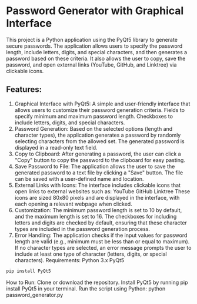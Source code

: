 # Password Generator with Graphical Interface
This project is a Python application using the PyQt5 library to generate secure passwords. The application allows users to specify the password length, include letters, digits, and special characters, and then generates a password based on these criteria. It also allows the user to copy, save the password, and open external links (YouTube, GitHub, and Linktree) via clickable icons.

## Features:
1. Graphical Interface with PyQt5:
A simple and user-friendly interface that allows users to customize their password generation criteria.
Fields to specify minimum and maximum password length.
Checkboxes to include letters, digits, and special characters.
2. Password Generation:
Based on the selected options (length and character types), the application generates a password by randomly selecting characters from the allowed set.
The generated password is displayed in a read-only text field.
3. Copy to Clipboard:
After generating a password, the user can click a "Copy" button to copy the password to the clipboard for easy pasting.
4. Save Password to File:
The application allows the user to save the generated password to a text file by clicking a "Save" button. The file can be saved with a user-defined name and location.
5. External Links with Icons:
The interface includes clickable icons that open links to external websites such as:
YouTube
GitHub
Linktree
These icons are sized 80x80 pixels and are displayed in the interface, with each opening a relevant webpage when clicked.
6. Customization:
The minimum password length is set to 10 by default, and the maximum length is set to 16.
The checkboxes for including letters and digits are checked by default, ensuring that these character types are included in the password generation process.
7. Error Handling:
The application checks if the input values for password length are valid (e.g., minimum must be less than or equal to maximum).
If no character types are selected, an error message prompts the user to include at least one type of character (letters, digits, or special characters).
Requirements:
Python 3.x
PyQt5
```bash
pip install PyQt5
```
How to Run:
Clone or download the repository.
Install PyQt5 by running pip install PyQt5 in your terminal.
Run the script using Python: python password_generator.py
